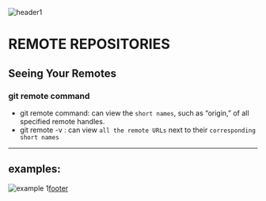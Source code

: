 ![header1](https://64.media.tumblr.com/5af3213d79ff05029b1fef5c5b291811/tumblr_nz6w0nh9BK1s14vwjo1_1280.jpg)
# REMOTE REPOSITORIES 
## Seeing Your Remotes
### git remote command
* git remote command:
can view the `short names`, such as “origin,” of all specified remote handles.
* git remote -v :
can view `all the remote URLs` next to their `corresponding short names`
***
## examples:
![example](https://ibb.co/8Xy3L28)
1[footer](https://64.media.tumblr.com/5af3213d79ff05029b1fef5c5b291811/tumblr_nz6w0nh9BK1s14vwjo1_1280.jpg)
